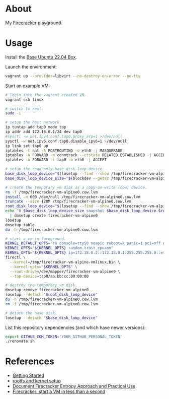 # About

My [Firecracker](https://github.com/firecracker-microvm/firecracker) playground.

# Usage

Install the [Base Ubuntu 22.04 Box](https://github.com/rgl/ubuntu-vagrant).

Launch the environment:

```bash
vagrant up --provider=libvirt --no-destroy-on-error --no-tty
```

Start an example VM:

```bash
# login into the vagrant created VM.
vagrant ssh linux

# switch to root.
sudo -i

# setup the host network.
ip tuntap add tap0 mode tap
ip addr add 172.18.0.1/24 dev tap0
#sysctl -w net.ipv4.conf.tap0.proxy_arp=1 >/dev/null
sysctl -w net.ipv6.conf.tap0.disable_ipv6=1 >/dev/null
ip link set tap0 up
iptables -t nat -A POSTROUTING -o eth0 -j MASQUERADE
iptables -A FORWARD -m conntrack --ctstate RELATED,ESTABLISHED -j ACCEPT
iptables -A FORWARD -i tap0 -o eth0 -j ACCEPT

# setup the read-only base disk loop device.
base_disk_loop_device="$(losetup --find --show /tmp/firecracker-vm-alpine-rootfs.ext4 --read-only)"
base_disk_loop_device_size="$(blockdev --getsz /tmp/firecracker-vm-alpine-rootfs.ext4)"

# create the temporary vm disk as a copy-on-write (cow) device.
rm -f /tmp/firecracker-vm-alpine0.cow.lvm
install -m 600 /dev/null /tmp/firecracker-vm-alpine0.cow.lvm
truncate --size 128M /tmp/firecracker-vm-alpine0.cow.lvm
root_disk_loop_device="$(losetup --find --show /tmp/firecracker-vm-alpine0.cow.lvm)"
echo "0 $base_disk_loop_device_size snapshot $base_disk_loop_device $root_disk_loop_device p 4" \
  | dmsetup create firecracker-vm-alpine0
losetup
dmsetup table
du -h /tmp/firecracker-vm-alpine0.cow.lvm

# start a vm in foreground.
KERNEL_DEFAULT_OPTS='ro console=ttyS0 noapic reboot=k panic=1 pci=off nomodules'
KERNEL_OPTS="${KERNEL_OPTS} random.trust_cpu=on"
KERNEL_OPTS="${KERNEL_OPTS} ip=172.18.0.2::172.18.0.1:255.255.255.0::eth0:off"
firectl \
  --kernel=/tmp/firecracker-vm-alpine-vmlinux.bin \
  --kernel-opts="$KERNEL_OPTS" \
  --root-drive=/dev/mapper/firecracker-vm-alpine0 \
  --tap-device=tap0/aa:bb:cc:00:00:00

# destroy the temporary vm disk.
dmsetup remove firecracker-vm-alpine0
losetup --detach "$root_disk_loop_device"
du -h /tmp/firecracker-vm-alpine0.cow.lvm
rm -f /tmp/firecracker-vm-alpine0.cow.lvm

# detach the base disk.
losetup --detach "$base_disk_loop_device"
```

List this repository dependencies (and which have newer versions):

```bash
export GITHUB_COM_TOKEN='YOUR_GITHUB_PERSONAL_TOKEN'
./renovate.sh
```

# References

* [Getting Started](https://github.com/firecracker-microvm/firecracker/blob/main/docs/getting-started.md)
* [rootfs and kernel setup](https://github.com/firecracker-microvm/firecracker/blob/main/docs/rootfs-and-kernel-setup.md)
* [Document Firecracker Entropy Approach and Practical Use](https://github.com/firecracker-microvm/firecracker/issues/663)
* [Firecracker: start a VM in less than a second](https://jvns.ca/blog/2021/01/23/firecracker--start-a-vm-in-less-than-a-second/)
